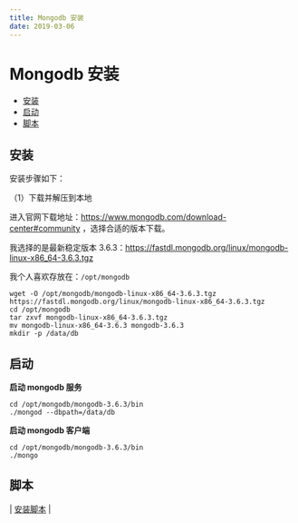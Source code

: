 ```yaml
---
title: Mongodb 安装
date: 2019-03-06
---
```


# Mongodb 安装

<!-- TOC depthFrom:2 depthTo:3 -->

- [安装](#安装)
- [启动](#启动)
- [脚本](#脚本)

<!-- /TOC -->

## 安装

安装步骤如下：

（1）下载并解压到本地

进入官网下载地址：https://www.mongodb.com/download-center#community ，选择合适的版本下载。

我选择的是最新稳定版本 3.6.3：https://fastdl.mongodb.org/linux/mongodb-linux-x86_64-3.6.3.tgz

我个人喜欢存放在：`/opt/mongodb`

```
wget -O /opt/mongodb/mongodb-linux-x86_64-3.6.3.tgz https://fastdl.mongodb.org/linux/mongodb-linux-x86_64-3.6.3.tgz
cd /opt/mongodb
tar zxvf mongodb-linux-x86_64-3.6.3.tgz
mv mongodb-linux-x86_64-3.6.3 mongodb-3.6.3
mkdir -p /data/db
```

## 启动

**启动 mongodb 服务**

```
cd /opt/mongodb/mongodb-3.6.3/bin
./mongod --dbpath=/data/db
```

**启动 mongodb 客户端**

```
cd /opt/mongodb/mongodb-3.6.3/bin
./mongo
```

## 脚本

| [安装脚本](https://github.com/dunwu/linux/tree/master/codes/deploy/tool/mongodb) |
